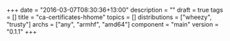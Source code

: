 +++
date = "2016-03-07T08:30:36+13:00"
description = ""
draft = true
tags = []
title = "ca-certificates-hhome"
topics = []
distributions = ["wheezy", "trusty"]
archs = ["any", "armhf", "amd64"]
component = "main"
version = "0.1.1"
+++


